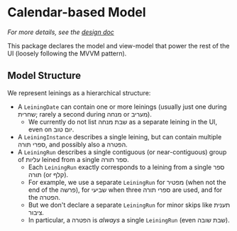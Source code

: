 # Calendar-based Model

_For more details, see the [design doc](https://docs.google.com/document/d/17fsv4TVKUVNfSnh5wMu_FyDUKRkrtQo76KVLsa9QA1g/edit)_

This package declares the model and view-model that power the rest of the UI (loosely following the MVVM pattern).

## Model Structure

We represent leinings as a hierarchical structure:

- A `LeiningDate` can contain one or more leinings (usually just one during שחרית; rarely a second during מנחה or מעריב).
  - We currently do not list שבת מנחה as a separate leining in the UI, even on יום טוב.
- A `LeiningInstance` describes a single leining, but can contain multiple ספרי תורה, and possibly also a הפטרה.
- A `LeiningRun` describes a single contiguous (or near-contiguous) group of עליות leined from a single ספר תורה.
  - Each `LeiningRun` exactly corresponds to a leining from a single ספר תורה (or קלף).
  - For example, we use a separate `LeiningRun` for מפטיר (when not the end of the פרשה), for שביעי when three ספרי תורה are used, and for the הפטרה.
  - But we don't declare a separate `LeiningRun` for minor skips like תענית ציבור.
  - In particular, a הפטרה is _always_ a single `LeiningRun` (even שבת שובה).

